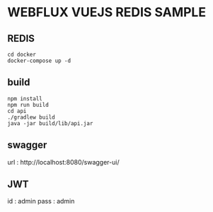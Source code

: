 # WEBFLUX VUEJS REDIS SAMPLE

## REDIS
```
cd docker
docker-compose up -d
```

## build
```
npm install
npm run build
cd api
./gradlew build
java -jar build/lib/api.jar
```

## swagger
url : http://localhost:8080/swagger-ui/

## JWT
id : admin
pass : admin

